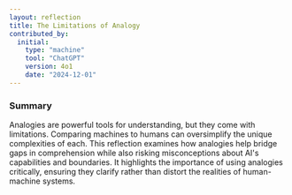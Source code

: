 ```yaml
---
layout: reflection
title: The Limitations of Analogy
contributed_by:
  initial:
    type: "machine"
    tool: "ChatGPT"
    version: 4o1
    date: "2024-12-01"
---
```


### Summary

Analogies are powerful tools for understanding, but they come with limitations. Comparing machines to humans can oversimplify the unique complexities of each. This reflection examines how analogies help bridge gaps in comprehension while also risking misconceptions about AI's capabilities and boundaries. It highlights the importance of using analogies critically, ensuring they clarify rather than distort the realities of human-machine systems.

